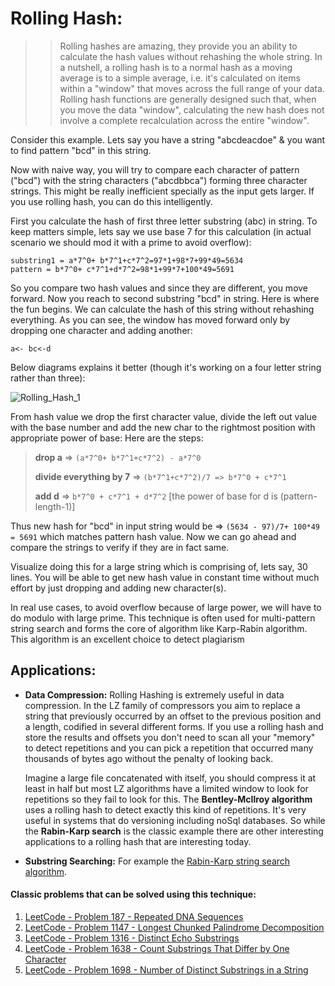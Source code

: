 # Rolling Hash:

> > Rolling hashes are amazing, they provide you an ability to calculate the hash values without rehashing the whole string. 
> > In a nutshell, a rolling hash is to a normal hash as a moving average is to a simple average, 
> > i.e. it's calculated on items within a "window" that moves across the full range of your data.
> > Rolling hash functions are generally designed such that, when you move the data "window", 
> > calculating the new hash does not involve a complete recalculation across the entire "window".

Consider this example. Lets say you have a string "abcdeacdoe" & you want to find pattern "bcd" in this string.

Now with naive way, you will try to compare each character of pattern ("bcd") with the string characters ("abcdbbca") forming three character strings. This might be really inefficient specially as the input gets larger. If you use rolling hash, you can do this intelligently.

First you calculate the hash of first three letter substring (abc) in string. To keep matters simple, lets say we use base 7 for this calculation (in actual scenario we should mod it with a prime to avoid overflow):

```
substring1 = a*7^0+ b*7^1+c*7^2=97*1+98*7+99*49=5634
pattern = b*7^0+ c*7^1+d*7^2=98*1+99*7+100*49=5691
```

So you compare two hash values and since they are different, you move forward. 
Now you reach to second substring "bcd" in string. Here is where the fun begins. 
We can calculate the hash of this string without rehashing everything. 
As you can see, the window has moved forward only by dropping one character and adding another:

```
a<- bc<-d
```

Below diagrams explains it better (though it's working on a four letter string rather than three):

![Rolling_Hash_1](https://qph.fs.quoracdn.net/main-qimg-89e257112133ef1f4ab24043afb743c2.webp)

From hash value we drop the first character value, divide the left out value with the base number 
and add the new char to the rightmost position with appropriate power of base: Here are the steps:

> **drop a** => `(a*7^0+ b*7^1+c*7^2) - a*7^0`
>
> **divide everything by 7** => `(b*7^1+c*7^2)/7 => b*7^0 + c*7^1`
>
> **add d** => `b*7^0 + c*7^1 + d*7^2` [the power of base for d is (pattern-length-1)]

Thus new hash for "bcd" in input string would be => `(5634 - 97)/7+ 100*49 = 5691` which matches pattern hash value. 
Now we can go ahead and compare the strings to verify if they are in fact same.

Visualize doing this for a large string which is comprising of, lets say, 30 lines. 
You will be able to get new hash value in constant time without much effort by just dropping and adding new character(s).

In real use cases, to avoid overflow because of large power, we will have to do modulo with large prime. 
This technique is often used for multi-pattern string search and forms the core of algorithm like Karp-Rabin algorithm. 
This algorithm is an excellent choice to detect plagiarism

## Applications:

* **Data Compression:** Rolling Hashing is extremely useful in data compression. 
  In the LZ family of compressors you aim to replace a string that 
  previously occurred by an offset to the previous position and a length, 
  codified in several different forms. If you use a rolling hash and store 
  the results and offsets you don't need to scan all your "memory" 
  to detect repetitions and you can pick a repetition that occurred many thousands of bytes 
  ago without the penalty of looking back.
  
  Imagine a large file concatenated with itself, you should compress 
  it at least in half but most LZ algorithms have a limited window 
  to look for repetitions so they fail to look for this. 
  The **Bentley-McIlroy algorithm** uses a rolling hash to detect exactly this kind of repetitions. 
  It's very useful in systems that do versioning including noSql databases. 
  So while the **Rabin-Karp search** is the classic example there are other 
  interesting applications to a rolling hash that are interesting today.

* **Substring Searching:** For example the 
  [Rabin-Karp string search algorithm](http://en.wikipedia.org/wiki/Rolling_hash#Rabin-Karp_rolling_hash).

#### **Classic problems that can be solved using this technique:**

1. [LeetCode - Problem 187 - Repeated DNA Sequences](https://leetcode.com/problems/repeated-dna-sequences/)	
1. [LeetCode - Problem 1147 - Longest Chunked Palindrome Decomposition](https://leetcode.com/problems/longest-chunked-palindrome-decomposition)	
1. [LeetCode - Problem 1316 - Distinct Echo Substrings](https://leetcode.com/problems/distinct-echo-substrings)	
1. [LeetCode - Problem 1638 - Count Substrings That Differ by One Character](https://leetcode.com/problems/count-substrings-that-differ-by-one-character)	
1. [LeetCode - Problem 1698 - Number of Distinct Substrings in a String](https://leetcode.com/problems/number-of-distinct-substrings-in-a-string)	
